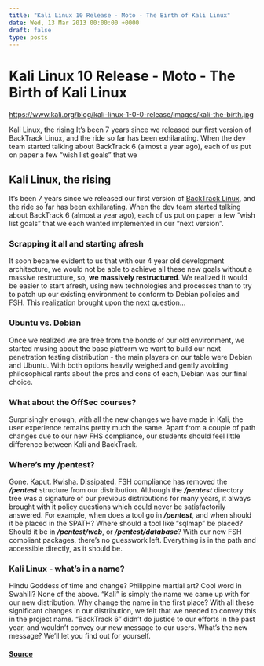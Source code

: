 ```yaml
---
title: "Kali Linux 10 Release - Moto - The Birth of Kali Linux"
date: Wed, 13 Mar 2013 00:00:00 +0000
draft: false
type: posts
---
```

# Kali Linux 10 Release - Moto - The Birth of Kali Linux

https://www.kali.org/blog/kali-linux-1-0-0-release/images/kali-the-birth.jpg



Kali Linux, the rising It&rsquo;s been 7 years since we released our first version of BackTrack Linux, and the ride so far has been exhilarating. When the dev team started talking about BackTrack 6 (almost a year ago), each of us put on paper a few &ldquo;wish list goals&rdquo; that we

Kali Linux, the rising
----------------------

It’s been 7 years since we released our first version of [BackTrack Linux](https://www.backtrack-linux.org/), and the ride so far has been exhilarating. When the dev team started talking about BackTrack 6 (almost a year ago), each of us put on paper a few “wish list goals” that we each wanted implemented in our “next version”.

### Scrapping it all and starting afresh

It soon became evident to us that with our 4 year old development architecture, we would not be able to achieve all these new goals without a massive restructure, so, **we massively restructured**. We realized it would be easier to start afresh, using new technologies and processes than to try to patch up our existing environment to conform to Debian policies and FSH. This realization brought upon the next question…

### Ubuntu vs. Debian

Once we realized we are free from the bonds of our old environment, we started musing about the base platform we want to build our next penetration testing distribution - the main players on our table were Debian and Ubuntu. With both options heavily weighed and gently avoiding philosophical rants about the pros and cons of each, Debian was our final choice.

### What about the OffSec courses?

Surprisingly enough, with all the new changes we have made in Kali, the user experience remains pretty much the same. Apart from a couple of path changes due to our new FHS compliance, our students should feel little difference between Kali and BackTrack.

### Where’s my /pentest?

Gone. Kaput. Kwisha. Dissipated. FSH compliance has removed the _**/pentest**_ structure from our distribution. Although the _**/pentest**_ directory tree was a signature of our previous distributions for many years, it always brought with it policy questions which could never be satisfactorily answered. For example, when does a tool go in _**/pentest**_, and when should it be placed in the $PATH? Where should a tool like “sqlmap” be placed? Should it be in _**/pentest/web**_, or _**/pentest/database**_? With our new FSH compliant packages, there’s no guesswork left. Everything is in the path and accessible directly, as it should be.

### Kali Linux - what’s in a name?

Hindu Goddess of time and change? Philippine martial art? Cool word in Swahili? None of the above. “Kali” is simply the name we came up with for our new distribution. Why change the name in the first place? With all these significant changes in our distribution, we felt that we needed to convey this in the project name. “BackTrack 6” didn’t do justice to our efforts in the past year, and wouldn’t convey our new message to our users. What’s the new message? We’ll let you find out for yourself.

#### [Source](https://www.kali.org/blog/kali-linux-1-0-0-release/)


